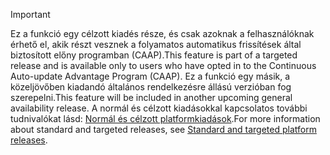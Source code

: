 > [!IMPORTANT]
> <span data-ttu-id="7dc36-101">Ez a funkció egy célzott kiadés része, és csak azoknak a felhasználóknak érhető el, akik részt vesznek a folyamatos automatikus frissítések által biztosított előny programban (CAAP).</span><span class="sxs-lookup"><span data-stu-id="7dc36-101">This feature is part of a targeted release and is available only to users who have opted in to the Continuous Auto-update Advantage Program (CAAP).</span></span> <span data-ttu-id="7dc36-102">Ez a funkció egy másik, a közeljövőben kiadandó általános rendelkezésre állású verzióban fog szerepelni.</span><span class="sxs-lookup"><span data-stu-id="7dc36-102">This feature will be included in another upcoming general availability release.</span></span> <span data-ttu-id="7dc36-103">A normál és célzott kiadásokkal kapcsolatos további tudnivalókat lásd: [Normál és célzott platformkiadások](../get-started/public-preview-releases.md).</span><span class="sxs-lookup"><span data-stu-id="7dc36-103">For more information about standard and targeted releases, see [Standard and targeted platform releases](../get-started/public-preview-releases.md).</span></span>
